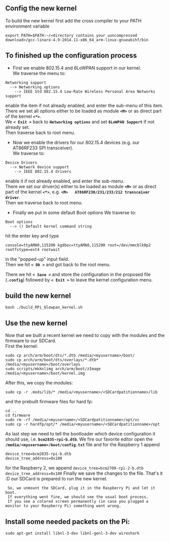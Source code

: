 ## Config the new kernel
To build the new kernel first add the cross compiler to your PATH environment variable
```
export PATH=$PATH:~/<directory contains your uuncompressed download>/gcc-linaro-4.9-2014.11-x86_64_arm-linux-gnueabihf/bin
```

## To finished up the configuration process
* First we enable 802.15.4 and 6LoWPAN support in our kernel.  
We traverse the menu to:
```
Networking support
  --> Networking options
    --> IEEE Std 802.15.4 Low-Rate Wireless Personal Area Networks support
```
enable the item if not already enabled, and enter the sub-menu of this item.  
There we set all options either to be loaded as module **`<M>`** or as direct part of the kernel **`<*>`**.  
We **`< Exit >`** back to **`Networking options`** and set **`6LoWPAN Support`** if not already set.  
Then traverse back to root menu. 

* Now we enable the drivers for our 802.15.4 devices (e.g. our AT86RF233 SPI transceiver).  
We traverse to:
```
Device Drivers
  --> Network device support
    --> IEEE 802.15.4 drivers
```
enable it if not already enabled, and enter the sub-menu.  
There we set our driver(s) either to be loaded as module **`<M>`** or as direct part of the kernel **`<*>`**,
e.g. **`<M>   AT86RF230/231/233/212 transceiver driver`**.  
Then we traverse back to root menu.

* Finally we put in some default Boot options 
We traverse to:
```
Boot options
  --> () Default kernel command string
```
hit the enter key and type 
```
console=ttyAMA0,115200 kgdboc=ttyAMA0,115200 root=/dev/mmcblk0p2 rootfstype=ext4 rootwait
```
in the "popped-up" input field.  
Then we hit **`< Ok >`** and got back to the root menu.

There we hit **`< Save >`** and store the configuration in the proposed file (**`.config`**) followed by 
**`< Exit >`** to leave the kernel configuration menu.



## build the new kernel
```
bash ./build_RPi_6lowpan_kernel.sh
```

## Use the new kernel
Now that we built a recent kernel we need to copy with the modules and the firmware to our SDCard.  
First the kernel:
```
sudo cp arch/arm/boot/dts/*.dtb /media/<myusername>/boot/
sudo cp arch/arm/boot/dts/overlays/*.dtb* /media/<myusername>/boot/overlays
sudo scripts/mkknlimg arch/arm/boot/zImage /media/<myusername>/boot/kernel.img
```
After this, we copy the modules:
```
sudo cp -r .mods/lib/* /media/<myusername>/<SDCardpatitionname>/lib
```
and the prebuilt firmware files for hard fp:
```
cd ..
cd firmware
sudo rm -rf /media/<myusername>/<SDCardpatitionname>/opt/vc
sudo cp -r hardfp/opt/* /media/<myusername>/<SDCardpatitionname>/opt
```

As last step we need to tell the bootloader which device configuration it should use, i.e. **`bcm2835-rpi-b.dtb`**.
We fire our favorite editor open the **`/media/<myusername>/boot/config.txt`** file and for the Raspberry 1 append
```
device_tree=bcm2835-rpi-b.dtb
device_tree_address=0x100
```
for the Raspberry 2, we append
    ```
    device_tree=bcm2709-rpi-2-b.dtb
    device_tree_address=0x100
    ```
    Finally we save the changes to the file.
    That's it :D our SDCard is prepared to run the new kernel. 
     
     So, we unmount the SDCard, plug it in the Raspberry Pi and let it boot.
     If everything went fine, we should see the usual boot process.
     If you see a colored screen permanently (in case you plugged a monitor to your Raspberry Pi) something went wrong.


## Install some needed packets on the Pi: 
```
sudo apt-get install libnl-3-dev libnl-genl-3-dev wireshark
```
